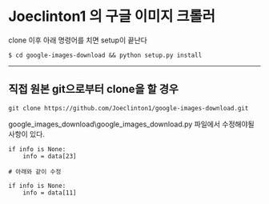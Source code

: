 # Joeclinton1 의 구글 이미지 크롤러

clone 이후 아래 명령어를 치면 setup이 끝난다

```
$ cd google-images-download && python setup.py install
```

---

## 직접 원본 git으로부터 clone을 할 경우

```
git clone https://github.com/Joeclinton1/google-images-download.git
```

google_images_download\google_images_download.py 파일에서 수정해야될 사항이 있다.

```
if info is None:
    info = data[23]

# 아래와 같이 수정

if info is None:
    info = data[11]
```
